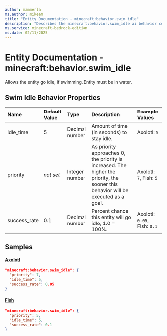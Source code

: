 ```yaml
---
author: mammerla
ms.author: mikeam
title: "Entity Documentation - minecraft:behavior.swim_idle"
description: "Describes the minecraft:behavior.swim_idle ai behavior component"
ms.service: minecraft-bedrock-edition
ms.date: 02/11/2025 
---
```


# Entity Documentation - minecraft:behavior.swim_idle

Allows the entity go idle, if swimming. Entity must be in water.


## Swim Idle Behavior Properties

|Name       |Default Value |Type |Description |Example Values |
|:----------|:-------------|:----|:-----------|:------------- |
| idle_time | 5 | Decimal number | Amount of time (in seconds) to stay idle. | Axolotl: `5` | 
| priority | *not set* | Integer number | As priority approaches 0, the priority is increased. The higher the priority, the sooner this behavior will be executed as a goal. | Axolotl: `7`, Fish: `5` | 
| success_rate | 0.1 | Decimal number | Percent chance this entity will go idle, 1.0 = 100%. | Axolotl: `0.05`, Fish: `0.1` | 

## Samples

#### [Axolotl](https://github.com/Mojang/bedrock-samples/tree/preview/behavior_pack/entities/axolotl.json)


```json
"minecraft:behavior.swim_idle": {
  "priority": 7,
  "idle_time": 5,
  "success_rate": 0.05
}
```

#### [Fish](https://github.com/Mojang/bedrock-samples/tree/preview/behavior_pack/entities/fish.json)


```json
"minecraft:behavior.swim_idle": {
  "priority": 5,
  "idle_time": 5,
  "success_rate": 0.1
}
```
